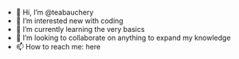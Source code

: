 - 👋 Hi, I’m @teabauchery
- 👀 I’m interested new with coding
- 🌱 I’m currently learning the very basics
- 💞️ I’m looking to collaborate on anything to expand my knowledge
- 📫 How to reach me: here

<!---
teabauchery/teabauchery is a ✨ special ✨ repository because its `README.md` (this file) appears on your GitHub profile.
You can click the Preview link to take a look at your changes.
--->

